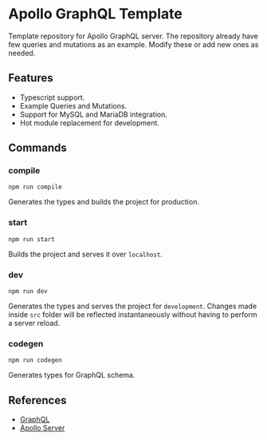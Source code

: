# Apollo GraphQL Template

Template repository for Apollo GraphQL server. The repository already have few queries and mutations as an example. Modify these or add new ones as needed. 

## Features
- Typescript support.
- Example Queries and Mutations.
- Support for MySQL and MariaDB integration.
- Hot module replacement for development.

## Commands

### compile
```
npm run compile
```

Generates the types and builds the project for production.

### start
```
npm run start
```

Builds the project and serves it over `localhost`.

### dev
```
npm run dev
```

Generates the types and serves the project for `development`. Changes made inside `src` folder will be reflected instantaneously without having to perform a server reload.

### codegen
```
npm run codegen
```

Generates types for GraphQL schema.

## References
- [GraphQL](https://graphql.org/)
- [Apollo Server](https://www.apollographql.com/docs/apollo-server/)


